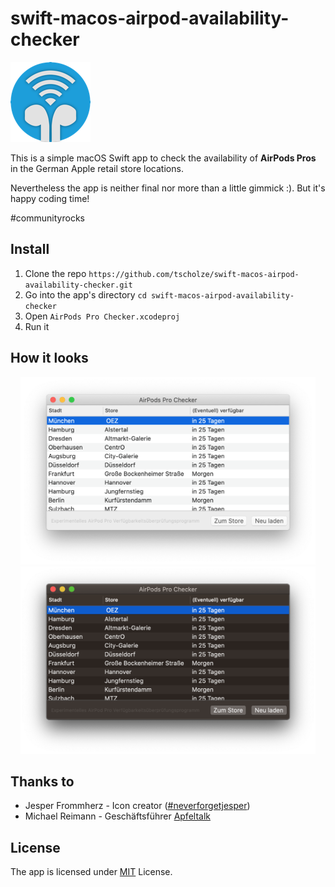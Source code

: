 # swift-macos-airpod-availability-checker

![Logo](docs/icon.png "Logo (Jesper Frommherz, Michael Reimann)")

This is a simple macOS Swift app to check the availability of **AirPods Pros** in the German Apple retail store locations. 

Nevertheless the app is neither final nor more than a little gimmick :). But it's happy coding time!

#communityrocks

## Install
1. Clone the repo `https://github.com/tscholze/swift-macos-airpod-availability-checker.git`
2. Go into the app's directory `cd swift-macos-airpod-availability-checker`
4. Open `AirPods Pro Checker.xcodeproj`
5. Run it

## How it looks

<div style="text-align:center">
	<a href="docs/screenshot-light.png">
		<img src="docs/screenshot-light.png" height="300px" />
	</a>

<a href="docs/screenshot-dark.png">
		<img src="docs/screenshot-dark.png" height="300px" />
	</a>
</div>

## Thanks to
- Jesper Frommherz - Icon creator ([#neverforgetjesper](https://twitter.com/hashtag/neverforgetjesper))
- Michael Reimann - Geschäftsführer [Apfeltalk](https://apfeltalk.de)

## License
The app is licensed under [MIT](https://en.wikipedia.org/wiki/MIT_License) License.
